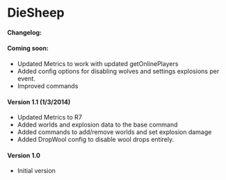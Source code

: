 DieSheep
========

#### Changelog:

#### Coming soon:
* Updated Metrics to work with updated getOnlinePlayers
* Added config options for disabling wolves and settings explosions per event.
* Improved commands

#### Version 1.1 (1/3/2014)
* Updated Metrics to R7
* Added worlds and explosion data to the base command
* Added commands to add/remove worlds and set explosion damage
* Added DropWool config to disable wool drops entirely.

#### Version 1.0
* Initial version